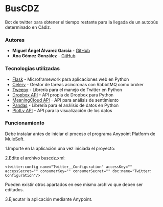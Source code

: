 # BusCDZ

Bot de twitter para obtener el tiempo restante para la llegada de un autobús determinado en Cádiz.


### Autores

* **Miguel Ángel Álvarez García** - [GitHub](https://github.com/IamMiguelAA)
* **Ana Gómez González** - [GitHub](https://github.com/angoglez)

### Tecnologías utilizadas

* [Flask](http://flask.pocoo.org/) - Microframework para aplicaciones web en Python
* [Celery](http://www.celeryproject.org/) - Gestor de tareas asíncronas con RabbitMQ como broker
* [Tweepy](http://www.tweepy.org/) - Librería para el manejo de Twitter en Python
* [Dropbox API](https://www.dropbox.com/developers/documentation/python#overview) - API propia de Dropbox para Python
* [MeaningCloud API](https://www.meaningcloud.com/es/) - API para análisis de sentimiento
* [Pandas](https://pandas.pydata.org/) - Librería para el análisis de datos en Python
* [PlotLy API](https://plot.ly/python/) - API para la visualización de los datos


### Funcionamiento

Debe instalar antes de iniciar el proceso el programa Anypoint Platform de MuleSoft.

1.Importe en la aplicación una vez iniciada el proyecto:

2.Edite el archivo buscdz.xml:
```
<twitter:config name="Twitter__Configuration" accessKey="" accessSecret="" consumerKey="" consumerSecret="" doc:name="Twitter: Configuration"/>
```
  Pueden existir otros apartados en ese mismo archivo que deben ser editados.

3.Ejecutar la aplicación mediante Anypoint.
